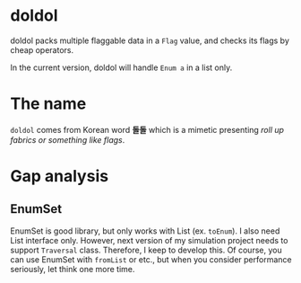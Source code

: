 doldol
====

doldol packs multiple flaggable data in a `Flag` value,
and checks its flags by cheap operators.

In the current version, doldol will handle `Enum a` in a list only.

# The name

`doldol` comes from Korean word **돌돌** which is a mimetic presenting *roll up fabrics or something like flags*.

# Gap analysis

## EnumSet

EnumSet is good library, but only works with List (ex. `toEnum`).
I also need List interface only. However, next version of my simulation project needs to support `Traversal` class. Therefore, I keep to develop this.
Of course, you can use EnumSet with `fromList` or etc., but when you consider performance seriously, let think one more time.

